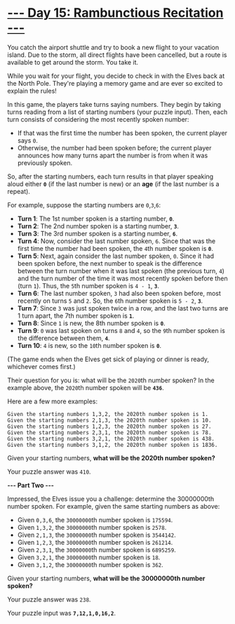 
# [--- Day 15: Rambunctious Recitation ---](http://adventofcode.com/2020/day/15)

You catch the airport shuttle and try to book a new flight to your vacation island. Due to the storm, all direct flights have been cancelled, but a route is available to get around the storm. You take it.

While you wait for your flight, you decide to check in with the Elves back at the North Pole. They're playing a memory game and are ever so excited to explain the rules!

In this game, the players take turns saying numbers. They begin by taking turns reading from a list of starting numbers (your puzzle input). Then, each turn consists of considering the most recently spoken number:

   - If that was the first time the number has been spoken, the current player says ``0``.
   - Otherwise, the number had been spoken before; the current player announces how many turns apart the number is from when it was previously spoken.

So, after the starting numbers, each turn results in that player speaking aloud either **``0``** (if the last number is new) or an **age** (if the last number is a repeat).

For example, suppose the starting numbers are ``0``,``3``,``6``:

   - **Turn 1**: The 1st number spoken is a starting number, **``0``**.
   - **Turn 2**: The 2nd number spoken is a starting number, **``3``**.
   - **Turn 3**: The 3rd number spoken is a starting number, **``6``**.
   - **Turn 4**: Now, consider the last number spoken, ``6``. Since that was the first time the number had been spoken, the ``4``th number spoken is **``0``**.
   - **Turn 5**: Next, again consider the last number spoken, ``0``. Since it had been spoken before, the next number to speak is the difference between the turn number when it was last spoken (the previous turn, ``4``) and the turn number of the time it was most recently spoken before then (turn ``1``). Thus, the ``5``th number spoken is ``4 - 1``, **``3``**.
   - **Turn 6**: The last number spoken, ``3`` had also been spoken before, most recently on turns ``5`` and ``2``. So, the ``6``th number spoken is ``5 - 2``, **``3``**.
   - **Turn 7**: Since ``3`` was just spoken twice in a row, and the last two turns are 1 turn apart, the 7th number spoken is **``1``**.
   - **Turn 8**: Since ``1`` is new, the 8th number spoken is **``0``**.
   - **Turn 9**: ``0`` was last spoken on turns ``8`` and ``4``, so the ``9``th number spoken is the difference between them, **``4``**.
   - **Turn 10**: ``4`` is new, so the ``10``th number spoken is **``0``**.

(The game ends when the Elves get sick of playing or dinner is ready, whichever comes first.)

Their question for you is: what will be the ``2020``th number spoken? In the example above, the ``2020``th number spoken will be **``436``**.

Here are a few more examples:

    Given the starting numbers 1,3,2, the 2020th number spoken is 1.
    Given the starting numbers 2,1,3, the 2020th number spoken is 10.
    Given the starting numbers 1,2,3, the 2020th number spoken is 27.
    Given the starting numbers 2,3,1, the 2020th number spoken is 78.
    Given the starting numbers 3,2,1, the 2020th number spoken is 438.
    Given the starting numbers 3,1,2, the 2020th number spoken is 1836.

Given your starting numbers, **what will be the 2020th number spoken?**

Your puzzle answer was ``410``.

**--- Part Two ---**

Impressed, the Elves issue you a challenge: determine the 30000000th number spoken. For example, given the same starting numbers as above:

   - Given ``0,3,6``, the ``30000000``th number spoken is ``175594``.
   - Given ``1,3,2``, the ``30000000``th number spoken is ``2578``.
   - Given ``2,1,3``, the ``30000000``th number spoken is ``3544142``.
   - Given ``1,2,3``, the ``30000000``th number spoken is ``261214``.
   - Given ``2,3,1``, the ``30000000``th number spoken is ``6895259``.
   - Given ``3,2,1``, the ``30000000``th number spoken is ``18``.
   - Given ``3,1,2``, the ``30000000``th number spoken is ``362``.

Given your starting numbers, **what will be the 30000000th number spoken?**

Your puzzle answer was ``238``.

Your puzzle input was **``7,12,1,0,16,2``**.
